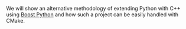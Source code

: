 We will show an alternative methodology of extending Python with C++ using [Boost Python] and how
such a project can be easily handled with CMake.

[Boost Python]: https://www.boost.org/doc/libs/1_68_0/libs/python/doc/html/index.html
